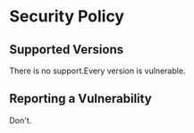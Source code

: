 # Security Policy

## Supported Versions

There is no support.Every version is vulnerable.

## Reporting a Vulnerability

Don't.
